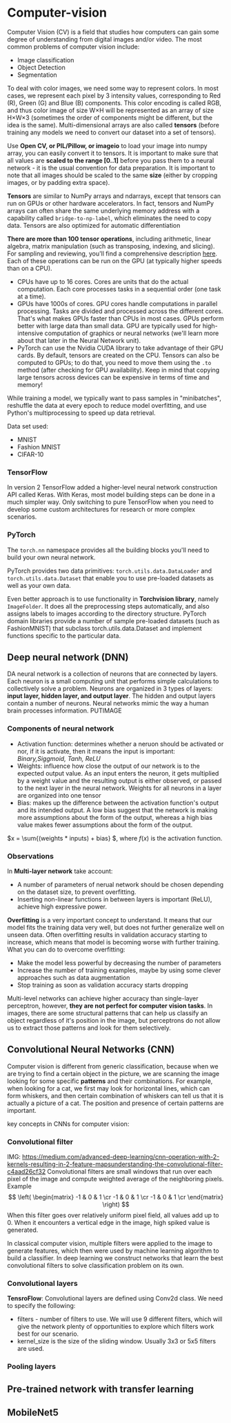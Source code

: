 # Computer-vision

Computer Vision (CV) is a field that studies how computers can gain some degree of understanding from digital images and/or video.
The most common problems of computer vision include:
* Image classification
* Object Detection
* Segmentation

To deal with color images, we need some way to represent colors. In most cases, we represent each pixel by 3 intensity values, 
corresponding to Red (R), Green (G) and Blue (B) components. This color encoding is called RGB, and thus color image of size 
W×H will be represented as an array of size H×W×3 (sometimes the order of components might be different, but the idea is the same).
Multi-dimensional arrays are also called **tensors** (before training any models we need to convert our dataset into a set of tensors).

Use **Open CV, or PIL/Pillow, or imageio** to load your image into numpy array, you can easily convert it to tensors. It is important to make sure that all values are **scaled to the range [0..1]** before you pass them to a neural network - it is the usual convention for data preparation. It is important to note that all images should be scaled to the same **size** (either by cropping images, or by padding extra space). 

**Tensors** are similar to NumPy arrays and ndarrays, except that tensors can run on GPUs or other hardware accelerators. In fact, tensors and NumPy arrays can often share the same underlying memory address with a capability called <code>bridge-to-np-label</code>, which eliminates the need to copy data. Tensors are also optimized for automatic differentiation 

**There are more than 100 tensor operations**, including arithmetic, linear algebra, matrix manipulation (such as transposing, indexing, and slicing). For sampling and reviewing, you'll find a comprehensive description [here](https://pytorch.org/docs/stable/torch.html). Each of these operations can be run on the GPU (at typically higher speeds than on a
CPU).
* CPUs have up to 16 cores. Cores are units that do the actual computation. Each core processes tasks in a sequential order (one task at a time).
* GPUs have 1000s of cores.  GPU cores handle computations in parallel processing. Tasks are divided and processed across the different cores. That's what makes GPUs faster than CPUs in most cases. GPUs perform better with large data than small data. GPU are typically used for high-intensive computation of graphics or neural networks (we'll learn more about that later in the Neural Network unit).
* PyTorch can use the Nvidia CUDA library to take advantage of their GPU cards.
By default, tensors are created on the CPU. Tensors can also be computed to GPUs; to do that, you need to move them using the `.to` method (after checking for GPU availability). Keep in mind that copying large tensors across devices can be expensive in terms of time and memory!

While training a model, we typically want to pass samples in "minibatches", reshuffle the data at every epoch to reduce model overfitting, and use Python's multiprocessing to speed up data retrieval.

Data set used:
* MNIST
* Fashion MNIST
* CIFAR-10

### TensorFlow
In version 2 TensorFlow added a higher-level neural network construction API called Keras. With Keras, most model building steps can be done in a much simpler way. Only switching to pure TensorFlow when you need to develop some custom architectures for research or more complex scenarios.

### PyTorch
The <code>torch.nn</code> namespace provides all the building blocks you'll need to build your own neural network. 

PyTorch provides two data primitives: <code>torch.utils.data.DataLoader</code> and <code>torch.utils.data.Dataset</code> that enable you to use pre-loaded datasets as well as your own data.

Even better approach is to use functionality in **Torchvision library**, namely <code>ImageFolder</code>. It does all the preprocessing steps automatically, and also assigns labels to images according to the directory structure. PyTorch domain libraries provide a number of sample pre-loaded datasets (such as FashionMNIST) that subclass torch.utils.data.Dataset and implement functions specific to the particular data.

## Deep neural network (DNN)
DA neural network is a collection of neurons that are connected by layers. Each neuron is a small computing unit that performs simple calculations to collectively solve a problem. Neurons are organized in 3 types of layers: **input layer, hidden layer, and output layer**. The hidden and output layers contain a number of neurons. Neural networks mimic the way a human brain processes information.
PUTIMAGE

### Components of neural network
* Activation function: determines whether a neruon should be activated or nor, if it is activate, then it means the input is important: *Binary,Siggmoid, Tanh, ReLU*
* Weights: influence how close the output of our network is to the expected output value. As an input enters the neuron, it gets multiplied by a weight value and the resulting output is either observed, or passed to the next layer in the neural network. Weights for all neurons in a layer are organized into one tensor
* Bias: makes up the difference between the activation function's output and its intended output. A low bias suggest that the network is making more assumptions about the form of the output, whereas a high bias value makes fewer assumptions about the form of the output.

$x = \sum{(weights * inputs) + bias} $, where $f(x)$ is the activation function.

### Observations
In **Multi-layer network** take account:
* A number of parameters of nerual network should be chosen depending on the dataset size, to prevent overfitting.
* Inserting non-linear functions in between layers is important (ReLU), achieve high expressive power.

**Overfitting** is a very important concept to understand. It means that our model fits the training data very well, but does not further generalize well on unseen data. Often overfitting results in validation accuracy starting to increase, which means that model is becoming worse with further training. What you can do to overcome overfitting:
* Make the model less powerful by decreasing the number of parameters
* Increase the number of training examples, maybe by using some clever approaches such as data augmentation
* Stop training as soon as validation accuracy starts dropping

Multi-level networks can achieve higher accuracy than single-layer perceptron, however, **they are not perfect for computer vision tasks**. In images, there are some structural patterns that can help us classify an object regardless of it's position in the image, but perceptrons do not allow us to extract those patterns and look for them selectively.

## Convolutional Neural Networks (CNN)
Computer vision is different from generic classification, because when we are trying to find a certain object in the picture, we are scanning the image looking for some specific **patterns** and their combinations. For example, when looking for a cat, we first may look for horizontal lines, which can form whiskers, and then certain combination of whiskers can tell us that it is actually a picture of a cat. The position and presence of certain patterns are important. 

key concepts in CNNs for computer vision: 

### Convolutional filter
IMG: https://medium.com/advanced-deep-learning/cnn-operation-with-2-kernels-resulting-in-2-feature-mapsunderstanding-the-convolutional-filter-c4aad26cf32
Convolutional filters are small windows that run over each pixel of the image and compute weighted average of the neighboring pixels. Example
$$
\left(
    \begin{matrix}
     -1 & 0 & 1 \cr
     -1 & 0 & 1 \cr
     -1 & 0 & 1 \cr
    \end{matrix}
\right)
$$
When this filter goes over relatively uniform pixel field, all values add up to 0. When it encounters a vertical edge in the image, high spiked value is generated. 

In classical computer vision, multiple filters were applied to the image to generate features, which then were used by machine learning algorithm to build a classifier. In deep learning we construct networks that learn the best convolutional filters to solve classification problem on its own.

### Convolutional layers
**TensroFlow**: Convolutional layers are defined using Conv2d class. We need to specify the following:
* filters - number of filters to use. We will use 9 different filters, which will give the network plenty of opportunities to explore which filters work best for our scenario.
* kernel_size is the size of the sliding window. Usually 3x3 or 5x5 filters are used.

### Pooling layers

## Pre-trained network with transfer learning
## MobileNet5

